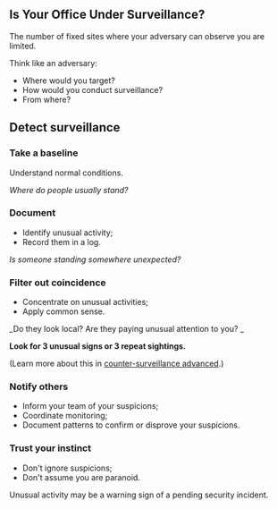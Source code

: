 [Title]: # (Fixed locations)
[Order]: # (13)

## Is Your Office Under Surveillance?

The number of fixed sites where your adversary can observe you are limited. 

Think like an adversary:

*	Where would you target?
*	How would you conduct surveillance? 
*	From where?

## Detect surveillance

### Take a baseline 

Understand normal conditions. 

_Where do people usually stand?_

### Document 

*	Identify unusual activity;
*	Record them in a log.

_Is someone standing somewhere unexpected?_

### Filter out coincidence 

*	Concentrate on unusual activities;
*	Apply common sense.

_Do they look local? Are they paying unusual attention to you? _

**Look for 3 unusual signs or 3 repeat sightings.**

(Learn more about this in [counter-surveillance advanced](umbrella://lesson/counter_surveillance/1).)

### Notify others

*	Inform your team of your suspicions;
*	Coordinate monitoring;
*	Document patterns to confirm or disprove your suspicions. 
 
### Trust your instinct 

*	Don't ignore suspicions;
*	Don't assume you are paranoid. 

Unusual activity may be a warning sign of a pending security incident.
